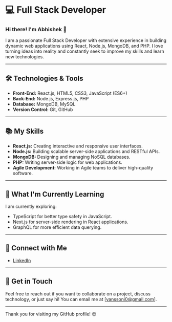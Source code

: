 # 💻 Full Stack Developer

### Hi there! I'm Abhishek 👋

I am a passionate Full Stack Developer with extensive experience in building dynamic web applications using React, Node.js, MongoDB, and PHP. I love turning ideas into reality and constantly seek to improve my skills and learn new technologies.

---

## 🛠️ Technologies & Tools

- **Front-End:** React.js, HTML5, CSS3, JavaScript (ES6+)
- **Back-End:** Node.js, Express.js, PHP
- **Database:** MongoDB, MySQL
- **Version Control:** Git, GitHub
---

## 📚 My Skills

- **React.js:** Creating interactive and responsive user interfaces.
- **Node.js:** Building scalable server-side applications and RESTful APIs.
- **MongoDB:** Designing and managing NoSQL databases.
- **PHP:** Writing server-side logic for web applications.
- **Agile Development:** Working in Agile teams to deliver high-quality software.

---

## 🌱 What I'm Currently Learning

I am currently exploring:

- TypeScript for better type safety in JavaScript.
- Next.js for server-side rendering in React applications.
- GraphQL for more efficient data querying.

---

## 🤝 Connect with Me

- [LinkedIn]([https://www.linkedin.com/in/yourprofile](https://www.linkedin.com/in/abhishek-soni-978270212/))
<!--
- [Twitter](https://twitter.com/yourprofile)
- [Personal Website](https://yourwebsite.com)
 -->
---

## 📧 Get in Touch

Feel free to reach out if you want to collaborate on a project, discuss technology, or just say hi! You can email me at [vanssoni0@gmail.com].

---

Thank you for visiting my GitHub profile! 😊
